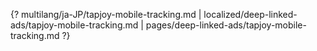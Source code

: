 {? multilang/ja-JP/tapjoy-mobile-tracking.md | localized/deep-linked-ads/tapjoy-mobile-tracking.md | pages/deep-linked-ads/tapjoy-mobile-tracking.md ?}
